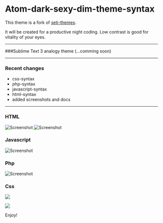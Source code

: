 # Atom-dark-sexy-dim-theme-syntax

This theme is a fork of [seti-themes](https://github.com/jesseweed/seti-ui).

It will be created for a productive night coding.
Low contrast is good for vitality of your eyes.
***

###Sublime Text 3 analogy theme
(...comming soon)

***

### Recent changes
* css-syntax
* php-syntax
* javascript-syntax
* html-syntax
* added screenshots and docs



---------------------------------------------------------
### HTML
![Screenshot](https://github.com/alexiTakov/atom-dark-sexy-dim-theme-syntax/blob/master/screen/html-syntax.png)
![Screenshot](https://github.com/alexiTakov/atom-dark-sexy-dim-theme-syntax/blob/master/screen/html-syntax2.png)


### Javascript
![Screenshot](https://github.com/alexiTakov/atom-dark-sexy-dim-theme-syntax/blob/master/screen/js-syntax.png)

### Php
![Screenshot](https://github.com/alexiTakov/atom-dark-sexy-dim-theme-syntax/blob/master/screen/php-syxtax.png)

### Css
![](https://github.com/alexiTakov/atom-dark-sexy-dim-theme-syntax/blob/master/screen/сss-syntax.png)


![](https://yandex.ru/images/search?text=atom&img_url=http%3A%2F%2Ftreyhunner.com%2Feditorconfig-slides%2Flogos%2Fatom.png&pos=23&rpt=simage)

Enjoy!
